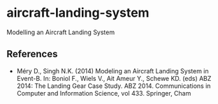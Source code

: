# aircraft-landing-system
Modelling an Aircraft Landing System


## References
* Méry D., Singh N.K. (2014) Modeling an Aircraft Landing System in Event-B. In: Boniol F., Wiels V., Ait Ameur Y., Schewe KD. (eds) ABZ 2014: The Landing Gear Case Study. ABZ 2014. Communications in Computer and Information Science, vol 433. Springer, Cham
